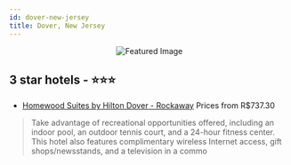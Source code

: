 ```yaml
---
id: dover-new-jersey
title: Dover, New Jersey
---
```


<center><img src="https://i.travelapi.com/hotels/3000000/2370000/2366900/2366823/0530f02f_z.jpg" alt="Featured Image" /></center>


##  3 star hotels - ⭐️⭐️⭐️

-    [Homewood Suites by Hilton Dover - Rockaway](https://us.hurb.com/hotels/dover/homewood-suites-by-hilton-dover-rockaway-JNP-JP023508?cmp=18055) Prices from R$737.30
   > Take advantage of recreational opportunities offered, including an indoor pool, an outdoor tennis court, and a 24-hour fitness center. This hotel also features complimentary wireless Internet access, gift shops/newsstands, and a television in a commo
